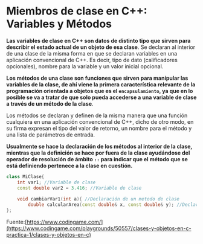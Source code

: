# Miembros de clase en C++: Variables y Métodos

**Las variables de clase en C++ son datos de distinto tipo que sirven para describir el estado actual de un objeto de esa clase**. Se declaran al interior de una clase de la misma forma en que se declaran variables en una aplicación convencional de C++. Es decir, tipo de dato (calificadores opcionales), nombre para la variable y un valor inicial opcional.

**Los métodos de una clase son funciones que sirven para manipular las variables de la clase, de ahí viene la primera característica relevante de la programación orientada a objetos que es el `encapsulamiento`, ya que en lo posible se va a tratar de que solo pueda accederse a una variable de clase a través de un método de la clase**. 

Los métodos se declaran y definen de la misma manera que una función cualquiera en una aplicación convencional de C++, dicho de otro modo, en su firma expresan el tipo del valor de retorno, un nombre para el método y una lista de parámetros de entrada. 

**Usualmente se hace la declaración de los métodos al interior de la clase, mientras que la definición se hace por fuera de la clase ayudándose del operador de resolución de ámbito `::` para indicar que el método que se está definiendo pertenece a la clase en cuestión.**
```c++
class MiClase{
	int var1; //Variable de clase
	const double var2 = 3.416; //Variable de clase
	
	void cambiarVar1(int a){ //Declaración de un metodo de clase
		double calcularArea(const double& x, const double& y); //Declaración de un metodo de clase
};
```





Fuente:[https://www.codingame.com/](https://www.codingame.com/playgrounds/50557/clases-y-objetos-en-c-practica-1/clases-y-objetos-en-c)
<!--stackedit_data:
eyJoaXN0b3J5IjpbLTkwNjM2NjAxMywxMTY0MDYxODkyLC0xMj
U5NTM3NDQxXX0=
-->